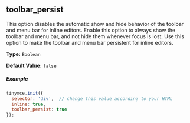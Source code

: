 ## toolbar_persist

This option disables the automatic show and hide behavior of the toolbar and menu bar for inline editors. Enable this option to always show the toolbar and menu bar, and not hide them whenever focus is lost. Use this option to make the toolbar and menu bar persistent for inline editors.

**Type:** `Boolean`

**Default Value:** `false`

##### Example

```js
tinymce.init({
  selector: 'div',  // change this value according to your HTML
  inline: true,
  toolbar_persist: true
});
```
